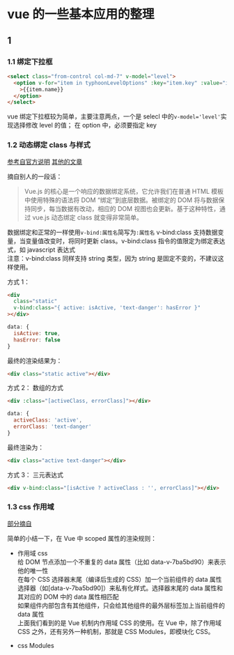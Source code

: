 # vue 的一些基本应用的整理

## 1

### 1.1 绑定下拉框

```html
<select class="from-control col-md-7" v-model="level">
  <option v-for="item in typhoonLevelOptions" :key="item.key" :value="item.key"
    >{{item.name}}
  </option>
</select>
```

vue 绑定下拉框较为简单，主要注意两点，一个是 selecl 中的`v-model='level'`实现选择修改 level 的值；
在 option 中，必须要指定 key

### 1.2 动态绑定 class 与样式

[参考自官方说明](https://cn.vuejs.org/v2/guide/class-and-style.html)
[其他的文章](https://www.cnblogs.com/big-snow/p/5718728.html)

摘自别人的一段话：

> Vue.js 的核心是一个响应的数据绑定系统，它允许我们在普通 HTML 模板中使用特殊的语法将 DOM “绑定”到底层数据。被绑定的 DOM 将与数据保持同步，每当数据有改动，相应的 DOM 视图也会更新。基于这种特性，通过 vue.js 动态绑定 class 就变得非常简单。

数据绑定和正常的一样使用`v-bind:属性名`简写为`:属性名`
v-bind:class 支持数据变量，当变量值改变时，将同时更新 class。v-bind:class 指令的值限定为绑定表达式，如 javascript 表达式  
注意：v-bind:class 同样支持 string 类型，因为 string 是固定不变的，不建议这样使用。

方式 1：

```html
<div
  class="static"
  v-bind:class="{ active: isActive, 'text-danger': hasError }"
></div>
```

```js
data: {
  isActive: true,
  hasError: false
}
```

最终的渲染结果为：

```html
<div class="static active"></div>
```

方式 2：
数组的方式

```html
<div :class="[activeClass, errorClass]"></div>
```

```js
data: {
  activeClass: 'active',
  errorClass: 'text-danger'
}
```

最终渲染为：

```html
<div class="active text-danger"></div>
```

方式 3：
三元表达式

```html
<div v-bind:class="[isActive ? activeClass : '', errorClass]"></div>
```

### 1.3 css 作用域

[部分摘自](https://www.w3cplus.com/vue/scoped-styles-vs-css-modules.html)

简单的小结一下，在 Vue 中 scoped 属性的渲染规则：

- 作用域 css  
  给 DOM 节点添加一个不重复的 data 属性（比如 data-v-7ba5bd90）来表示他的唯一性  
  在每个 CSS 选择器末尾（编译后生成的 CSS）加一个当前组件的 data 属性选择器（如[data-v-7ba5bd90]）来私有化样式。选择器末尾的 data 属性和其对应的 DOM 中的 data 属性相匹配  
  如果组件内部包含有其他组件，只会给其他组件的最外层标签加上当前组件的 data 属性  
  上面我们看到的是 Vue 机制内作用域 CSS 的使用。在 Vue 中，除了作用域 CSS 之外，还有另外一种机制，那就是 CSS Modules，即模块化 CSS。

- css Modules
